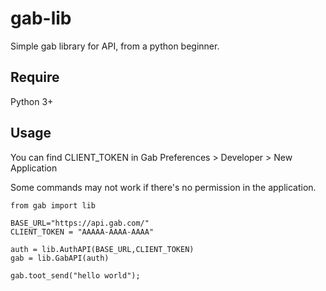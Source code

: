 # gab-lib
Simple gab library for API, from a python beginner.

## Require
Python 3+

## Usage
You can find CLIENT_TOKEN in Gab Preferences > Developer > New Application

Some commands may not work if there's no permission in the application.
```
from gab import lib

BASE_URL="https://api.gab.com/"
CLIENT_TOKEN = "AAAAA-AAAA-AAAA"

auth = lib.AuthAPI(BASE_URL,CLIENT_TOKEN)
gab = lib.GabAPI(auth)

gab.toot_send("hello world");
```
